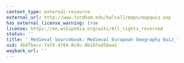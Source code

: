 ```yaml
---
content_type: external-resource
external_url: http://www.fordham.edu/halsall/maps/mapquiz.asp
has_external_license_warning: true
license: https://en.wikipedia.org/wiki/All_rights_reserved
status: ''
title: '_Medieval Sourcebook: Medieval European Geography Quiz_'
uid: 4b97becc-7af8-4784-8c8c-8b197ed5baa1
wayback_url: ''
---
```

